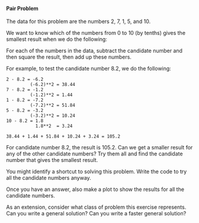 #### Pair Problem

The data for this problem are the numbers 2, 7, 1, 5, and 10.

We want to know which of the numbers from 0 to 10 (by tenths) gives the smallest result when we do the following:

For each of the numbers in the data, subtract the candidate number and then square the result, then add up these numbers.

For example, to test the candidate number 8.2, we do the following:

```
2 - 8.2 = -6.2
         (-6.2)**2 = 38.44
7 - 8.2 = -1.2
         (-1.2)**2 = 1.44
1 - 8.2 = -7.2
         (-7.2)**2 = 51.84
5 - 8.2 = -3.2
         (-3.2)**2 = 10.24
10 - 8.2 = 1.8
           1.8**2  = 3.24

38.44 + 1.44 + 51.84 + 10.24 + 3.24 = 105.2
```

For candidate number 8.2, the result is 105.2. Can we get a smaller result for any of the other candidate numbers? Try them all and find the candidate number that gives the smallest result.

You might identify a shortcut to solving this problem. Write the code to try all the candidate numbers anyway.

Once you have an answer, also make a plot to show the results for all the candidate numbers.

As an extension, consider what class of problem this exercise represents. Can you write a general solution? Can you write a faster general solution?